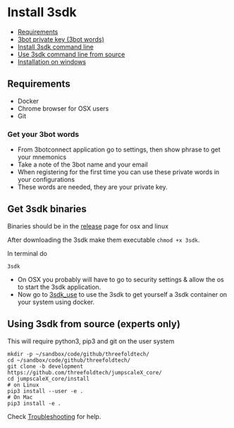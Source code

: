 # Install 3sdk

* [Requirements](#Requirements)
* [3bot private key (3bot words)](#3botwords)
* [Install 3sdk command line](#Packagedinstallersdk)
* [Use 3sdk command line from source](#Using3sdkfromsource)
* [Installation on windows](3sdk_windows.md)

## <a name='Requirements'></a>Requirements

- Docker
- Chrome browser for OSX users
- Git

### <a name='3botwords'></a>Get your 3bot words

- From 3botconnect application go to settings, then show phrase to get your mnemonics
- Take a note of the 3bot name and your email
- When registering for the first time you can use these private words in your configurations
- These words are needed, they are your private key.

## <a name='Packagedinstallersdk'></a>Get 3sdk binaries

Binaries should be in the [release](https://github.com/threefoldtech/jumpscaleX_core/releases) page for osx and linux

After downloading the 3sdk make them executable `chmod +x 3sdk`.

In terminal do

```
3sdk
```

- On OSX you probably will have to go to security settings & allow the os to start the 3sdk application.
- Now go to [3sdk_use](3sdk_use.md) to use the 3sdk to get yourself a 3sdk container on your system using docker.

## <a name='Using3sdkfromsource'></a>Using 3sdk from source (experts only)

This will require python3, pip3 and git on the user system

```
mkdir -p ~/sandbox/code/github/threefoldtech/
cd ~/sandbox/code/github/threefoldtech/
git clone -b development https://github.com/threefoldtech/jumpscaleX_core/
cd jumpscaleX_core/install
# on Linux
pip3 install --user -e .
# On Mac
pip3 install -e .
```

Check [Troubleshooting](./3sdk_troubleshooting.md) for help.
